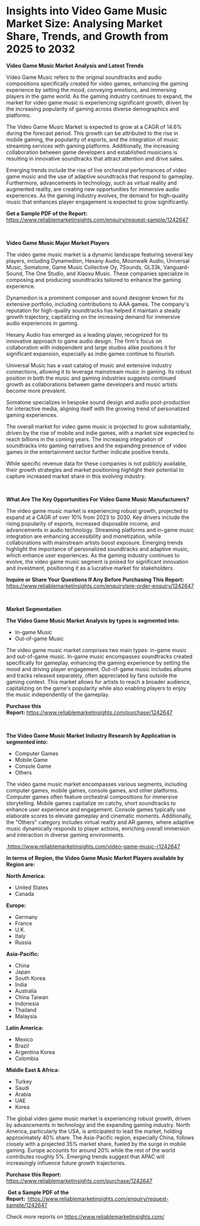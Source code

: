 <p><h1>Insights into Video Game Music Market Size: Analysing Market Share, Trends, and Growth from 2025 to 2032</h1></p><p><strong>Video Game Music Market Analysis and Latest Trends</strong></p>
<p><p>Video Game Music refers to the original soundtracks and audio compositions specifically created for video games, enhancing the gaming experience by setting the mood, conveying emotions, and immersing players in the game world. As the gaming industry continues to expand, the market for video game music is experiencing significant growth, driven by the increasing popularity of gaming across diverse demographics and platforms.</p><p>The Video Game Music Market is expected to grow at a CAGR of 14.6% during the forecast period. This growth can be attributed to the rise in mobile gaming, the popularity of esports, and the integration of music streaming services with gaming platforms. Additionally, the increasing collaboration between game developers and established musicians is resulting in innovative soundtracks that attract attention and drive sales. </p><p>Emerging trends include the rise of live orchestral performances of video game music and the use of adaptive soundtracks that respond to gameplay. Furthermore, advancements in technology, such as virtual reality and augmented reality, are creating new opportunities for immersive audio experiences. As the gaming industry evolves, the demand for high-quality music that enhances player engagement is expected to grow significantly.</p></p>
<p><strong>Get a Sample PDF of the Report:&nbsp;</strong> <a href="https://www.reliablemarketinsights.com/enquiry/request-sample/1242647?utm_campaign=2039&utm_medium=2&utm_source=Github&utm_content=ia&utm_term=08022025&utm_id=video-game-music">https://www.reliablemarketinsights.com/enquiry/request-sample/1242647</a></p>
<p>&nbsp;</p>
<p><strong>Video Game Music Major Market Players</strong></p>
<p><p>The video game music market is a dynamic landscape featuring several key players, including Dynamedion, Hexany Audio, Moonwalk Audio, Universal Music, Somatone, Game Music Collective Oy, 7Sounds, GL33k, Vanguard-Sound, The One Studio, and Xiaoxu Music. These companies specialize in composing and producing soundtracks tailored to enhance the gaming experience.</p><p>Dynamedion is a prominent composer and sound designer known for its extensive portfolio, including contributions to AAA games. The company's reputation for high-quality soundtracks has helped it maintain a steady growth trajectory, capitalizing on the increasing demand for immersive audio experiences in gaming.</p><p>Hexany Audio has emerged as a leading player, recognized for its innovative approach to game audio design. The firm's focus on collaboration with independent and large studios alike positions it for significant expansion, especially as indie games continue to flourish.</p><p>Universal Music has a vast catalog of music and extensive industry connections, allowing it to leverage mainstream music in gaming. Its robust position in both the music and gaming industries suggests continued growth as collaborations between game developers and music artists become more prevalent.</p><p>Somatone specializes in bespoke sound design and audio post-production for interactive media, aligning itself with the growing trend of personalized gaming experiences. </p><p>The overall market for video game music is projected to grow substantially, driven by the rise of mobile and indie games, with a market size expected to reach billions in the coming years. The increasing integration of soundtracks into gaming narratives and the expanding presence of video games in the entertainment sector further indicate positive trends.</p><p>While specific revenue data for these companies is not publicly available, their growth strategies and market positioning highlight their potential to capture increased market share in this evolving industry.</p></p>
<p>&nbsp;</p>
<p><strong>What Are The Key Opportunities For Video Game Music Manufacturers?</strong></p>
<p><p>The video game music market is experiencing robust growth, projected to expand at a CAGR of over 10% from 2023 to 2030. Key drivers include the rising popularity of esports, increased disposable income, and advancements in audio technology. Streaming platforms and in-game music integration are enhancing accessibility and monetization, while collaborations with mainstream artists boost exposure. Emerging trends highlight the importance of personalized soundtracks and adaptive music, which enhance user experiences. As the gaming industry continues to evolve, the video game music segment is poised for significant innovation and investment, positioning it as a lucrative market for stakeholders.</p></p>
<p><strong>Inquire or Share Your Questions If Any Before Purchasing This Report:</strong> <a href="https://www.reliablemarketinsights.com/enquiry/pre-order-enquiry/1242647?utm_campaign=2039&utm_medium=2&utm_source=Github&utm_content=ia&utm_term=08022025&utm_id=video-game-music">https://www.reliablemarketinsights.com/enquiry/pre-order-enquiry/1242647</a></p>
<p>&nbsp;</p>
<p><strong>Market Segmentation</strong></p>
<p><strong>The Video Game Music Market Analysis by types is segmented into:</strong></p>
<p><ul><li>In-game Music</li><li>Out-of-game Music</li></ul></p>
<p><p>The video game music market comprises two main types: in-game music and out-of-game music. In-game music encompasses soundtracks created specifically for gameplay, enhancing the gaming experience by setting the mood and driving player engagement. Out-of-game music includes albums and tracks released separately, often appreciated by fans outside the gaming context. This market allows for artists to reach a broader audience, capitalizing on the game's popularity while also enabling players to enjoy the music independently of the gameplay.</p></p>
<p><strong>Purchase this Report:&nbsp;</strong><a href="https://www.reliablemarketinsights.com/purchase/1242647?utm_campaign=2039&utm_medium=2&utm_source=Github&utm_content=ia&utm_term=08022025&utm_id=video-game-music">https://www.reliablemarketinsights.com/purchase/1242647</a></p>
<p>&nbsp;</p>
<p><strong>The Video Game Music Market Industry Research by Application is segmented into:</strong></p>
<p><ul><li>Computer Games</li><li>Mobile Game</li><li>Console Game</li><li>Others</li></ul></p>
<p><p>The video game music market encompasses various segments, including computer games, mobile games, console games, and other platforms. Computer games often feature orchestral compositions for immersive storytelling. Mobile games capitalize on catchy, short soundtracks to enhance user experience and engagement. Console games typically use elaborate scores to elevate gameplay and cinematic moments. Additionally, the "Others" category includes virtual reality and AR games, where adaptive music dynamically responds to player actions, enriching overall immersion and interaction in diverse gaming environments.</p></p>
<p><a href="https://www.reliablemarketinsights.com/video-game-music-r1242647?utm_campaign=2039&utm_medium=2&utm_source=Github&utm_content=ia&utm_term=08022025&utm_id=video-game-music">&nbsp;https://www.reliablemarketinsights.com/video-game-music-r1242647</a></p>
<p><strong>In terms of Region, the Video Game Music Market Players available by Region are:</strong></p>
<p>
    <p> <strong> North America: </strong>
        <ul>
            <li>United States</li>
            <li>Canada</li>
        </ul>
        </p> 
    <p> <strong> Europe: </strong>
        <ul>
            <li>Germany</li>
            <li>France</li>
            <li>U.K.</li>
            <li>Italy</li>
            <li>Russia</li>
        </ul>
        </p> 
    <p> <strong> Asia-Pacific: </strong>
        <ul>
            <li>China</li>
            <li>Japan</li>
            <li>South Korea</li>
            <li>India</li>
            <li>Australia</li>
            <li>China Taiwan</li>
            <li>Indonesia</li>
            <li>Thailand</li>
            <li>Malaysia</li>
        </ul>
        </p> 
    <p> <strong> Latin America: </strong>
        <ul>
            <li>Mexico</li>
            <li>Brazil</li>
            <li>Argentina Korea</li>
            <li>Colombia</li>
        </ul>
        </p> 
    <p> <strong> Middle East & Africa: </strong>
        <ul>
            <li>Turkey</li>
            <li>Saudi</li>
            <li>Arabia</li>
            <li>UAE</li>
            <li>Korea</li>
        </ul>
    </p>
    </p>
<p><p>The global video game music market is experiencing robust growth, driven by advancements in technology and the expanding gaming industry. North America, particularly the USA, is anticipated to lead the market, holding approximately 40% share. The Asia-Pacific region, especially China, follows closely with a projected 35% market share, fueled by the surge in mobile gaming. Europe accounts for around 20% while the rest of the world contributes roughly 5%. Emerging trends suggest that APAC will increasingly influence future growth trajectories.</p></p>
<p><strong>Purchase this Report: </strong><a href="https://www.reliablemarketinsights.com/purchase/1242647?utm_campaign=2039&utm_medium=2&utm_source=Github&utm_content=ia&utm_term=08022025&utm_id=video-game-music">https://www.reliablemarketinsights.com/purchase/1242647</a></p>
<p>&nbsp;<strong>Get a Sample PDF of the Report:&nbsp;&nbsp;</strong><a href="https://www.reliablemarketinsights.com/enquiry/request-sample/1242647?utm_campaign=2039&utm_medium=2&utm_source=Github&utm_content=ia&utm_term=08022025&utm_id=video-game-music">https://www.reliablemarketinsights.com/enquiry/request-sample/1242647</a></p>
<p><strong></strong></p>
<p>Check more reports on <a href="https://www.reliablemarketinsights.com/?utm_campaign=2039&utm_medium=2&utm_source=Github&utm_content=ia&utm_term=08022025&utm_id=video-game-music">https://www.reliablemarketinsights.com/</a></p>